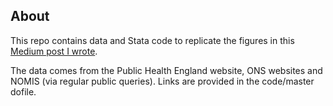 ## About

This repo contains data and Stata code to replicate the figures in this <a href = "https://medium.com/@maxnathan/the-city-and-the-virus-db8f4a68e404this" tagret="_blank">Medium post I wrote</a>.

The data comes from the Public Health England website, ONS websites and NOMIS (via regular public queries). Links are provided in the code/master dofile.
